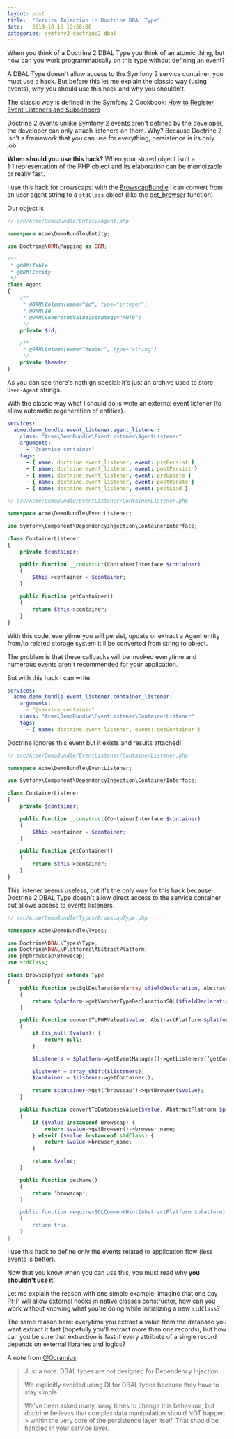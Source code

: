 ```yaml
---
layout: post
title:  "Service Injection in Doctrine DBAL Type"
date:   2013-10-18 19:56:00
categories: symfony2 doctrine2 dbal
---
```


When you think of a Doctrine 2 DBAL Type you think of an atomic thing, but how can you work programmatically on this type without defining an event?

A DBAL Type doesn't allow access to the Symfony 2 service container, you must use a hack. But before this let me explain the classic way (using events), why you should use this hack and why you shouldn't.

The classic way is defined in the Symfony 2 Cookbook: [How to Register Event Listeners and Subscribers](http://symfony.com/doc/current/cookbook/doctrine/event_listeners_subscribers.html)

Doctrine 2 events unlike Symfony 2 events aren't defined by the developer, the developer can only attach listeners on them. Why? Because Doctrine 2 isn't a framework that you can use for everything, persistence is its only job.

**When should you use this hack?** When your stored object isn't a 1:1 representation of the PHP object and its elaboration can be memoizable or really fast.

I use this hack for browscaps: with the [BrowscapBundle](https://github.com/browscap/BrowscapBundle) I can convert from an user agent string to a `stdClass` object (like the [get_browser](http://it2.php.net/manual/en/function.get-browser.php) function).

Our object is

``` php
// src/Acme/DemoBundle/Entity/Agent.php

namespace Acme\DemoBundle\Entity;

use Doctrine\ORM\Mapping as ORM;

/**
 * @ORM\Table
 * @ORM\Entity
 */
class Agent
{
    /**
     * @ORM\Column(name="id", type="integer")
     * @ORM\Id
     * @ORM\GeneratedValue(strategy="AUTO")
     */
    private $id;

    /**
     * @ORM\Column(name="header", type="string")
     */
    private $header;
}
```

As you can see there's nothign special: it's just an archive used to store `User-Agent` strings.

With the classic way what I should do is write an external event listener (to allow automatic regeneration of entities).

``` yaml
services:
  acme.demo_bundle.event_listener.agent_listener:
    class: "Acme\DemoBundle\EventListener\AgentListener"
    arguments:
      - "@service_container"
    tags:
      - { name: doctrine.event_listener, event: prePersist }
      - { name: doctrine.event_listener, event: postPersist }
      - { name: doctrine.event_listener, event: preUpdate }
      - { name: doctrine.event_listener, event: postUpdate }
      - { name: doctrine.event_listener, event: postLoad }
```


``` php
// src/Acme/DemoBundle/EventListener/ContainerListener.php

namespace Acme\DemoBundle\EventListener;

use Symfony\Component\DependencyInjection\ContainerInterface;

class ContainerListener
{
    private $container;

    public function __construct(ContainerInterface $container)
    {
        $this->container = $container;
    }

    public function getContainer()
    {
        return $this->container;
    }
}
```


With this code, everytime you will persist, update or extract a Agent entity from/to related storage system it'll be converted from string to object.

The problem is that these callbacks will be invoked everytime and numerous events aren't recommended for your application.

But with this hack I can write:

``` yaml
services:
  acme.demo_bundle.event_listener.container_listener:
    arguments:
      – "@service_container"
    class: "Acme\DemoBundle\EventListener\ContainerListener"
    tags:
      – { name: doctrine.event_listener, event: getContainer }
```

Doctrine ignores this event but it exists and results attached!

``` php
// src/Acme/DemoBundle/EventListener/ContainerListener.php

namespace Acme\DemoBundle\EventListener;

use Symfony\Component\DependencyInjection\ContainerInterface;

class ContainerListener
{
    private $container;

    public function __construct(ContainerInterface $container)
    {
        $this->container = $container;
    }

    public function getContainer()
    {
        return $this->container;
    }
}
```

This listener seems useless, but it's the only way for this hack because Doctrine 2 DBAL Type doesn't allow direct access to the service container but allows access to events listeners.

``` php
// src/Acme/DemoBundle/Types/BrowscapType.php

namespace Acme\DemoBundle\Types;

use Doctrine\DBAL\Types\Type;
use Doctrine\DBAL\Platforms\AbstractPlatform;
use phpbrowscap\Browscap;
use stdClass;

class BrowscapType extends Type
{
    public function getSqlDeclaration(array $fieldDeclaration, AbstractPlatform $platform)
    {
        return $platform->getVarcharTypeDeclarationSQL($fieldDeclaration);
    }

    public function convertToPHPValue($value, AbstractPlatform $platform)
    {
        if (is_null($value)) {
            return null;
        }

        $listeners = $platform->getEventManager()->getListeners(‘getContainer’);

        $listener = array_shift($listeners);
        $container = $listener->getContainer();

        return $container->get(‘browscap’)->getBrowser($value);
    }

    public function convertToDatabaseValue($value, AbstractPlatform $platform)
    {
        if ($value instanceof Browscap) {
            return $value->getBrowser()->browser_name;
        } elseif ($value instanceof stdClass) {
            return $value->browser_name;
        }

        return $value;
    }

    public function getName()
    {
        return ‘browscap';
    }

    public function requiresSQLCommentHint(AbstractPlatform $platform)
    {
        return true;
    }
}
```

I use this hack to define only the events related to application flow (less events is better).

Now that you know when you can use this, you must read why **you shouldn't use it**.

Let me explain the reason with one simple example: imagine that one day PHP will allow external hooks in native classes constructor, how can you work without knowing what you're doing while initializing a new `stdClass`?

The same reason here: everytime you extract a value from the database you want extract it fast (hopefully you'll extract more than one records), but how can you be sure that extraction is fast if every attribute of a single record depends on external libraries and logics?

A note from [@Ocramius](https://twitter.com/Ocramius):

> Just a note: DBAL types are not designed for Dependency Injection.
>
> We explicitly avoided using DI for DBAL types because they have to stay simple.
>
> We’ve been asked many many times to change this behaviour, but doctrine believes that complex data manipulation should NOT happen > within the very core of the persistence layer itself. That should be handled in your service layer.
